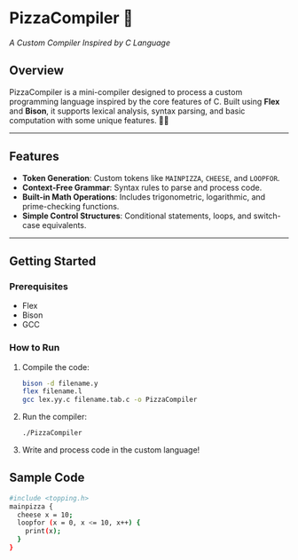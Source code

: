 # **PizzaCompiler** 🍕  
*A Custom Compiler Inspired by C Language*

## **Overview**  
PizzaCompiler is a mini-compiler designed to process a custom programming language inspired by the core features of C. Built using **Flex** and **Bison**, it supports lexical analysis, syntax parsing, and basic computation with some unique features. 🍕✨

---

## **Features**  
- **Token Generation**: Custom tokens like `MAINPIZZA`, `CHEESE`, and `LOOPFOR`.  
- **Context-Free Grammar**: Syntax rules to parse and process code.  
- **Built-in Math Operations**: Includes trigonometric, logarithmic, and prime-checking functions.  
- **Simple Control Structures**: Conditional statements, loops, and switch-case equivalents.  

---

## **Getting Started**  
### **Prerequisites**  
- Flex  
- Bison  
- GCC  

### **How to Run**  
1. Compile the code:  
   ```bash
   bison -d filename.y  
   flex filename.l  
   gcc lex.yy.c filename.tab.c -o PizzaCompiler

2. Run the compiler:
   ```bash
   ./PizzaCompiler
4. Write and process code in the custom language!

## **Sample Code**

```bash
#include <topping.h>
mainpizza {
  cheese x = 10;
  loopfor (x = 0, x <= 10, x++) {
    print(x);
  }
}

